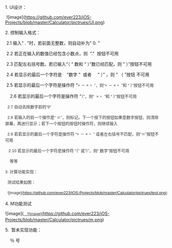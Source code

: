 
<p class="p1">
<span class="s1">1. UI</span><span class="s2">设计：</span>
</p>
<p class="p1">
<span class="s3"><span style="white-space:pre">	</span>![image](<a href="https://github.com/ever223/iOS-Projects/blob/master/Calculator/pictrues/UI.png"><span class="s4">https://github.com/ever223/iOS-Projects/blob/master/Calculator/pictrues/UI.png</span></a>)</span>
</p>
<p class="p3">
<span class="s5">2.&nbsp;</span><span class="s1">控制输入格式：</span>
</p>
<p class="p3">
<span class="s1"><span style="white-space:pre">	</span>2.1 输入“ . ”时，若前面无整数，则自动补为&quot; 0. &quot;</span>
</p>
<p class="p3">
<span class="s1"><span style="white-space:pre">	</span>2.2 若正在输入的数值已经包含小数点，则<span style="white-space:pre">	</span>”.&quot; &nbsp;按钮不可用</span>
</p>
<p class="p3">
<span class="s1"><span style="white-space:pre">	</span>2.3 匹配左右括号数。若已输入“（ “ 数和 “ ）”数已经匹配，则 ” ）”按钮不可用</span>
</p>
<p class="p3">
<span class="s1"><span style="white-space:pre">	</span>2.4 若显示的最后一个字符是<span style="white-space:pre">	</span>“数字 ”<span style="white-space:pre">	</span>或者 <span style="white-space:pre">	</span>“ ）” ，则 “ （ ”按钮 不可用</span>
</p>
<p class="p3">
<span class="s1"><span style="white-space:pre">	</span>2.5 若显示的最后一个字符是操作符&nbsp;“<span style="color: rgb(51, 51, 51); font-family: arial; font-size: 13px; line-height: 20.0200004577637px;">+ － × ÷ &nbsp;”，则“<span style="color: rgb(51, 51, 51); font-family: arial; font-size: 13px; line-height: 20.0200004577637px;">+ － × ÷ &nbsp;”和 “ ）”按钮不可用</span></span></span>
</p>
<p class="p3">
<span style="white-space: pre;">	</span>2.6 若显示的最后一个字符是操作符&nbsp;“<span style="color: rgb(51, 51, 51); font-family: arial; font-size: 13px; line-height: 20.0200004577637px;">（”，则<span style="color: rgb(51, 51, 51); font-family: arial; font-size: 13px; line-height: 20.0200004577637px;">“&nbsp;</span><span style="color: rgb(51, 51, 51); font-family: arial; font-size: 13px; line-height: 20.0200004577637px;">&nbsp;× ÷ &nbsp;”和 “ ）”按钮不可用</span></span>
</p>
<p class="p3">
<span style="color: rgb(51, 51, 51); font-family: arial; font-size: 13px; line-height: 20.0200004577637px;"><span style="color: rgb(51, 51, 51); font-family: arial; font-size: 13px; line-height: 20.0200004577637px;"><span style="white-space:pre">	</span>2.7 自动去除数字前的”0“</span></span>
</p>
<p class="p3">
<span style="color: rgb(51, 51, 51); font-family: arial; font-size: 13px; line-height: 20.0200004577637px;"><span style="color: rgb(51, 51, 51); font-family: arial; font-size: 13px; line-height: 20.0200004577637px;"><span style="white-space:pre">	</span>2.8 若输入的前一个操作是“ ＝”，则标记。下一个按下的按钮如果是数字按钮，则清除屏幕，再进行显示；若下一个按钮的按钮时操作符，则继续输入</span></span>
</p>
<p class="p3">
<span style="color: rgb(51, 51, 51); font-family: arial; font-size: 13px; line-height: 20.0200004577637px;"><span style="color: rgb(51, 51, 51); font-family: arial; font-size: 13px; line-height: 20.0200004577637px;"><span style="white-space:pre">	</span>2.9 若若显示的最后一个字符是操作符&nbsp;“<span style="color: rgb(51, 51, 51); font-family: arial; font-size: 13px; line-height: 20.0200004577637px;">+ － × ÷ &nbsp;” 或者左右括号不匹配，则“＝<span style="line-height: 20.0200004577637px;">”按钮不可用</span></span></span></span>
</p>
<p class="p3">
<span style="color: rgb(51, 51, 51); font-family: arial; font-size: 13px; line-height: 20.0200004577637px;"><span style="color: rgb(51, 51, 51); font-family: arial; font-size: 13px; line-height: 20.0200004577637px;"><span style="color: rgb(51, 51, 51); font-family: arial; font-size: 13px; line-height: 20.0200004577637px;"><span style="line-height: 20.0200004577637px;"><span style="white-space:pre">	</span>2.10&nbsp;若显示的最后一个字符是操作符&nbsp;“<span style="color: rgb(51, 51, 51); font-family: arial; font-size: 13px; line-height: 20.0200004577637px;">（” 或“）”，则“ 数字<span style="line-height: 20.0200004577637px;">”按钮不可用</span></span></span></span></span></span>
</p>
<p class="p3">
<span style="color: rgb(51, 51, 51); font-family: arial; font-size: 13px; line-height: 20.0200004577637px;"><span style="color: rgb(51, 51, 51); font-family: arial; font-size: 13px; line-height: 20.0200004577637px;"><span style="color: rgb(51, 51, 51); font-family: arial; font-size: 13px; line-height: 20.0200004577637px;"><span style="line-height: 20.0200004577637px;"><span style="color: rgb(51, 51, 51); font-family: arial; font-size: 13px; line-height: 20.0200004577637px;"><span style="line-height: 20.0200004577637px;"><span style="white-space:pre">	</span>等等</span></span></span></span></span></span>
</p>
<p class="p3">
<span style="color: rgb(51, 51, 51); font-family: arial; font-size: 13px; line-height: 20.0200004577637px;"><span style="color: rgb(51, 51, 51); font-family: arial; font-size: 13px; line-height: 20.0200004577637px;">3. 计算功能实现：</span></span>
</p>
<p class="p3">
<span style="color: rgb(51, 51, 51); font-family: arial; font-size: 13px; line-height: 20.0200004577637px;"><span style="color: rgb(51, 51, 51); font-family: arial; font-size: 13px; line-height: 20.0200004577637px;"><span style="white-space:pre">	</span>测试结果如图：</span></span>
</p>
<p class="p3">
<span style="color: rgb(51, 51, 51); font-family: arial; font-size: 13px; line-height: 20.0200004577637px;"><span style="color: rgb(51, 51, 51); font-family: arial; font-size: 13px; line-height: 20.0200004577637px;"><span style="white-space:pre">	![image](<a href="https://github.com/ever223/iOS-Projects/blob/master/Calculator/pictrues/UI.png"><span class="s4">https://github.com/ever223/iOS-Projects/blob/master/Calculator/pictrues/test.png</span></a>)	</span><span style="white-space:pre">	</span></span></span>
</p>
<p class="p3">
4. M功能测试&nbsp;

</p>
![image](<a href="https://github.com/ever223/iOS-Projects/blob/master/Calculator/pictrues/UI.png"
<p class="p3">
<span style="white-space:pre">	<span style="color: rgb(51, 51, 51); font-family: arial; font-size: 13px; line-height: 20.0200004577637px; white-space: pre;">![image](<a href="https://github.com/ever223/iOS-Projects/blob/master/Calculator/pictrues/UI.png"><span class="s4">https://github.com/ever223/iOS-Projects/blob/master/Calculator/pictrues/m.png</span></a>)	</span></span>
</p>
<p class="p3">
<span style="white-space:pre">5.<span style="white-space:pre">	</span>暂未实现功能：</span>
</p>
<p class="p3">
<span style="white-space:pre"><span style="white-space:pre">	</span>％ 号	</span>
</p>